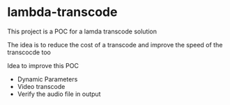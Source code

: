 # lambda-transcode

This project is a POC for a lamda transcode solution

The idea is to reduce the cost of a transcode and improve the speed of the transcocde too

Idea to improve this POC
- Dynamic Parameters
- Video transcode
- Verify the audio file in output